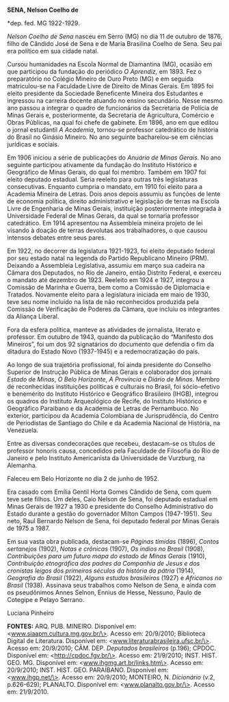 **SENA, Nelson Coelho de**

\*dep. fed. MG 1922-1929.

*Nelson Coelho de Sena* nasceu em Serro (MG) no dia 11 de outubro de
1876, filho de Cândido José de Sena e de Maria Brasilina Coelho de Sena.
Seu pai era político em sua cidade natal.

Cursou humanidades na Escola Normal de Diamantina (MG), ocasião em que
participou da fundação do periódico *O Aprendiz,* em 1893. Fez o
preparatório no Colégio Mineiro de Ouro Preto (MG) e em seguida
matriculou-se na Faculdade Livre de Direito de Minas Gerais. Em 1895 foi
eleito presidente da Sociedade Beneficente Mineira dos Estudantes e
ingressou na carreira docente atuando no ensino secundário. Nesse mesmo
ano passou a integrar o quadro de funcionários da Secretaria de Polícia
de Minas Gerais e, posteriormente, da Secretaria de Agricultura,
Comércio e Obras Públicas, na qual foi chefe de gabinete. Em 1896, ano
em que editou o jornal estudantil *A Academia*, tornou-se professor
catedrático de história do Brasil no Ginásio Mineiro. No ano seguinte
bacharelou-se em ciências jurídicas e sociais.

Em 1906 iniciou a série de publicações do *Anuário de Minas Gerais*. No
ano seguinte participou ativamente da fundação do Instituto Histórico e
Geográfico de Minas Gerais, do qual foi membro. Também em 1907 foi
eleito deputado estadual. Seria reeleito para outras três legislaturas
consecutivas. Enquanto cumpria o mandato, em 1910 foi eleito para a
Academia Mineira de Letras. Dois anos depois assumiu as funções de lente
de economia política, direito administrativo e legislação de terras na
Escola Livre de Engenharia de Minas Gerais, instituição posteriormente
integrada à Universidade Federal de Minas Gerais, da qual se tornaria
professor catedrático. Em 1914 apresentou na Assembleia mineira projeto
de lei visando à doação de terras devolutas aos trabalhadores, o que
causou intensos debates entre seus pares.

Em 1922, no decorrer da legislatura 1921-1923, foi eleito deputado
federal por seu estado natal na legenda do Partido Republicano Mineiro
(PRM). Deixando a Assembleia Legislativa, assumiu em março sua cadeira
na Câmara dos Deputados, no Rio de Janeiro, então Distrito Federal, e
exerceu o mandato até dezembro de 1923. Reeleito em 1924 e 1927,
integrou a Comissão de Marinha e Guerra, bem como a Comissão de
Diplomacia e Tratados. Novamente eleito para a legislatura iniciada em
maio de 1930, teve seu nome incluído na lista de não reconhecidos
produzida pela Comissão de Verificação de Poderes da Câmara, que incluiu
os integrantes da Aliança Liberal.

Fora da esfera política, manteve as atividades de jornalista, literato e
professor. Em outubro de 1943, quando da publicação do “Manifesto dos
Mineiros”, foi um dos 92 signatários do documento que defendia o fim da
ditadura do Estado Novo (1937-1945) e a redemocratização do país.

Ao longo de sua trajetória profissional, foi ainda presidente do
Conselho Superior de Instrução Pública de Minas Gerais e colaborador dos
jornais *Estado de Minas*, *O Belo Horizonte*, *A Província* e *Diário
de Minas*. Membro de reconhecidas instituições políticas e culturais no
Brasil, foi sócio-efetivo e benemérito do Instituto Histórico e
Geográfico Brasileiro (IHGB), integrou os quadros do Instituto
Arqueológico de Recife, do Instituto Histórico e Geográfico Paraibano e
da Academia de Letras de Pernambuco. No exterior, participou da Academia
Colombiana de Jurisprudência, do Centro de Periodistas de Santiago do
Chile e da Academia Nacional de História, na Venezuela.

Entre as diversas condecorações que recebeu, destacam-se os títulos de
professor honoris causa, concedidos pela Faculdade de Filosofia do Rio
de Janeiro e pelo Instituto Americanista da Universidade de Vurzburg, na
Alemanha.

Faleceu em Belo Horizonte no dia 2 de junho de 1952.

Era casado com Emília Gentil Horta Gomes Cândido de Sena, com quem teve
sete filhos. Um deles, Caio Nelson de Sena, foi deputado estadual em
Minas Gerais de 1927 a 1930 e presidente do Conselho Administrativo do
Estado durante a gestão do governador Milton Campos (1947-1951). Seu
neto, Raul Bernardo Nelson de Sena, foi deputado federal por Minas
Gerais de 1975 a 1987.

Em sua vasta obra publicada, destacam-se *Páginas tímidas* (1896),
*Contos sertanejos* (1902), *Notas e crônicas* (1907), *Os índios no
Brasil* (1908), *Contribuições para um futuro mapa do estado de Minas
Gerais* (1910), *Contribuição etnográfica dos padres da Companhia de
Jesus e dos cronistas leigos dos primeiros séculos da história da
pátria* (1914), *Geografia do Brasil* (1922), *Alguns estudos
brasileiros* (1927) e *Africanos no Brasil* (1938). Assinava seus
trabalhos como Nelson de Sena, e ainda com os pseudônimos Annes Selnon,
Ennius de Hesse, Nessuno, Paulo de Cotegipe e Pelayo Serrano.

Luciana Pinheiro

**FONTES:** ARQ. PUB. MINEIRO. Disponível em:
\<www.siaapm.cultura.mg.gov.br/\>. Acesso em: 20/9/2010; Biblioteca
Digital de Literatura. Disponível em:
\<www.literaturabrasileira.ufsc.br/\>. Acesso em: 20/9/2010; CÂM. DEP.
*Deputados brasileiros* (p.196); CPDOC. Disponível em:
\<http://cpdoc.fgv.br/\>. Acesso em: 21/9/2010; INST. HIST. GEO. MG.
Disponível em: \<www.ihgmg.art.br/links.htm\>. Acesso em: 20/9/2010;
INST. HIST. GEO. PARAIBANO. Disponível em: \<www.ihgp.net/\>. Acesso em:
20/9/2010; MONTEIRO, N. *Dicionário* (v.2, p.626-629); PLANALTO.
Disponível em: \<www.planalto.gov.br/\>. Acesso em: 21/9/2010.
